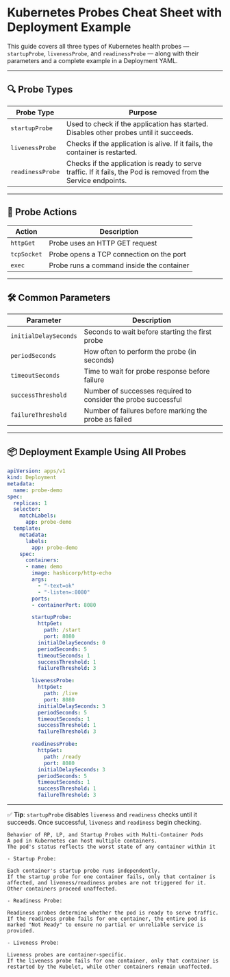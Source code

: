 
# Kubernetes Probes Cheat Sheet with Deployment Example

This guide covers all three types of Kubernetes health probes — `startupProbe`, `livenessProbe`, and `readinessProbe` — along with their parameters and a complete example in a Deployment YAML.

---

## 🔍 Probe Types

| Probe Type      | Purpose                                                                 |
|------------------|-------------------------------------------------------------------------|
| `startupProbe`   | Used to check if the application has started. Disables other probes until it succeeds. |
| `livenessProbe`  | Checks if the application is alive. If it fails, the container is restarted. |
| `readinessProbe` | Checks if the application is ready to serve traffic. If it fails, the Pod is removed from the Service endpoints. |

---

## 🔧 Probe Actions

| Action       | Description                                   |
|--------------|-----------------------------------------------|
| `httpGet`    | Probe uses an HTTP GET request                |
| `tcpSocket`  | Probe opens a TCP connection on the port      |
| `exec`       | Probe runs a command inside the container     |

---

## 🛠️ Common Parameters

| Parameter            | Description                                                                 |
|----------------------|-----------------------------------------------------------------------------|
| `initialDelaySeconds`| Seconds to wait before starting the first probe                             |
| `periodSeconds`      | How often to perform the probe (in seconds)                                 |
| `timeoutSeconds`     | Time to wait for probe response before failure                              |
| `successThreshold`   | Number of successes required to consider the probe successful               |
| `failureThreshold`   | Number of failures before marking the probe as failed                       |

---

## 📦 Deployment Example Using All Probes

```yaml
apiVersion: apps/v1
kind: Deployment
metadata:
  name: probe-demo
spec:
  replicas: 1
  selector:
    matchLabels:
      app: probe-demo
  template:
    metadata:
      labels:
        app: probe-demo
    spec:
      containers:
      - name: demo
        image: hashicorp/http-echo
        args:
          - "-text=ok"
          - "-listen=:8080"
        ports:
        - containerPort: 8080

        startupProbe:
          httpGet:
            path: /start
            port: 8080
          initialDelaySeconds: 0
          periodSeconds: 5
          timeoutSeconds: 1
          successThreshold: 1
          failureThreshold: 3

        livenessProbe:
          httpGet:
            path: /live
            port: 8080
          initialDelaySeconds: 3
          periodSeconds: 5
          timeoutSeconds: 1
          successThreshold: 1
          failureThreshold: 3

        readinessProbe:
          httpGet:
            path: /ready
            port: 8080
          initialDelaySeconds: 3
          periodSeconds: 5
          timeoutSeconds: 1
          successThreshold: 1
          failureThreshold: 3
```

---

✅ **Tip**: `startupProbe` disables `liveness` and `readiness` checks until it succeeds. Once successful, `liveness` and `readiness` begin checking.


```
Behavior of RP, LP, and Startup Probes with Multi-Container Pods
A pod in Kubernetes can host multiple containers.
The pod's status reflects the worst state of any container within it

- Startup Probe:

Each container's startup probe runs independently.
If the startup probe for one container fails, only that container is affected, and liveness/readiness probes are not triggered for it. Other containers proceed unaffected.

- Readiness Probe:

Readiness probes determine whether the pod is ready to serve traffic.
If the readiness probe fails for one container, the entire pod is marked "Not Ready" to ensure no partial or unreliable service is provided.

- Liveness Probe:

Liveness probes are container-specific.
If the liveness probe fails for one container, only that container is restarted by the Kubelet, while other containers remain unaffected.
```


